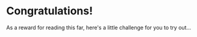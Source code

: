 # Congratulations! #

As a reward for reading this far, here's a little challenge for you to try out...


